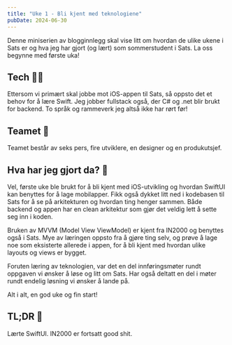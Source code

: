 ```yaml
---
title: "Uke 1 - Bli kjent med teknologiene"
pubDate: 2024-06-30
---
```


Denne miniserien av blogginnlegg skal vise litt om hvordan de ulike ukene i Sats er og hva jeg har gjort (og lært) som sommerstudent i Sats. La oss begynne med første uka!

## Tech 🧑‍💻

Ettersom vi primært skal jobbe mot iOS-appen til Sats, så oppsto det et behov for å lære Swift. Jeg jobber fullstack også, der C# og .net blir brukt for backend. To språk og rammeverk jeg altså ikke har rørt før!

## Teamet 👏

Teamet består av seks pers, fire utviklere, en designer og en produkutsjef.

## Hva har jeg gjort da? 🤔

Vel, første uke ble brukt for å bli kjent med iOS-utvikling og hvordan SwiftUI kan benyttes for å lage mobilapper. Fikk også dykket litt ned i kodebasen til Sats for å se på arkitekturen og hvordan ting henger sammen. Både backend og appen har en clean arkitektur som gjør det veldig lett å sette seg inn i koden.

Bruken av MVVM (Model View ViewModel) er kjent fra IN2000 og benyttes også i Sats. Mye av læringen oppsto fra å gjøre ting selv, og prøve å lage noe som eksisterte allerede i appen, for å bli kjent med hvordan ulike layouts og views er bygget.

Foruten læring av teknologien, var det en del innføringsmøter rundt oppgaven vi ønsker å løse og litt om Sats. Har også deltatt en del i møter rundt endelig løsning vi ønsker å lande på.

Alt i alt, en god uke og fin start!

## TL;DR 📜

Lærte SwiftUI. IN2000 er fortsatt good shit.
